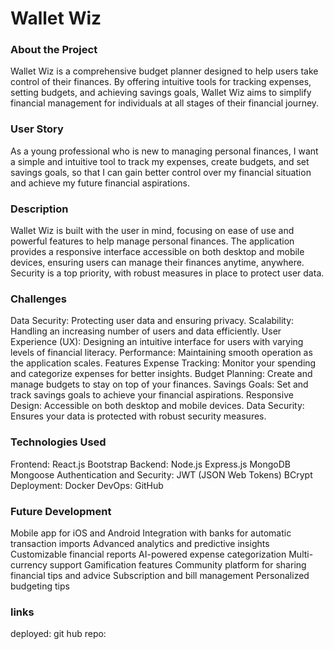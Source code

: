 # Wallet Wiz

### About the Project
Wallet Wiz is a comprehensive budget planner designed to help users take control of their finances. By offering intuitive tools for tracking expenses, setting budgets, and achieving savings goals, Wallet Wiz aims to simplify financial management for individuals at all stages of their financial journey.

### User Story
As a young professional who is new to managing personal finances, I want a simple and intuitive tool to track my expenses, create budgets, and set savings goals, so that I can gain better control over my financial situation and achieve my future financial aspirations.

### Description
Wallet Wiz is built with the user in mind, focusing on ease of use and powerful features to help manage personal finances. The application provides a responsive interface accessible on both desktop and mobile devices, ensuring users can manage their finances anytime, anywhere. Security is a top priority, with robust measures in place to protect user data.

### Challenges
Data Security: Protecting user data and ensuring privacy.
Scalability: Handling an increasing number of users and data efficiently.
User Experience (UX): Designing an intuitive interface for users with varying levels of financial literacy.
Performance: Maintaining smooth operation as the application scales.
Features
Expense Tracking: Monitor your spending and categorize expenses for better insights.
Budget Planning: Create and manage budgets to stay on top of your finances.
Savings Goals: Set and track savings goals to achieve your financial aspirations.
Responsive Design: Accessible on both desktop and mobile devices.
Data Security: Ensures your data is protected with robust security measures.

### Technologies Used
Frontend:
React.js
Bootstrap
Backend:
Node.js
Express.js
MongoDB
Mongoose
Authentication and Security:
JWT (JSON Web Tokens)
BCrypt
Deployment:
Docker
DevOps:
GitHub

### Future Development
Mobile app for iOS and Android
Integration with banks for automatic transaction imports
Advanced analytics and predictive insights
Customizable financial reports
AI-powered expense categorization
Multi-currency support
Gamification features
Community platform for sharing financial tips and advice
Subscription and bill management
Personalized budgeting tips

### links
deployed:
git hub repo:

